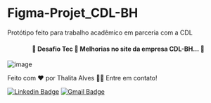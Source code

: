 # Figma-Projet_CDL-BH
Protótipo feito para trabalho acadêmico em parceria com a CDL

<h4 align="center"> 
	🚧  Desafio Tec 🚀 Melhorias no site da empresa CDL-BH...  🚧
</h4>


![image](https://user-images.githubusercontent.com/73598764/190195106-d9b2090b-9b01-411d-bcec-15852276c8ab.png)

Feito com ❤️ por Thalita Alves 👋🏽 Entre em contato!

[![Linkedin Badge](https://img.shields.io/badge/-Thalita-blue?style=flat-square&logo=Linkedin&logoColor=white&link=https://www.linkedin.com/in/thalita-alves-desenvolvedora/)](https://www.linkedin.com/in/thalita-alves-desenvolvedora/) 
[![Gmail Badge](https://img.shields.io/badge/-thalitaalves783@outlook.com-c14438?style=flat-square&logo=Outlook&logoColor=white&link=mailto:thalitaalves783@outlook.com)](thalitaalves783@outlook.com)


